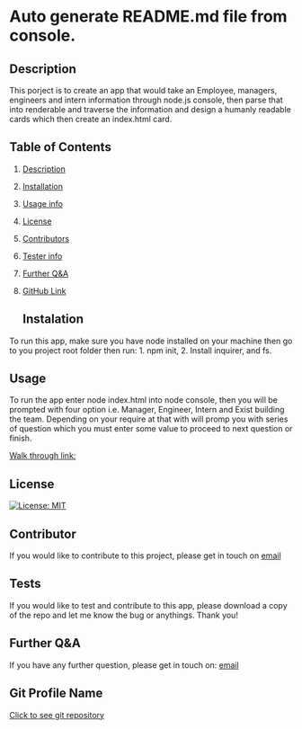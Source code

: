   
  #    Auto generate README.md file from console.   <a name="title-0"></a>
  ##  Description <a name="description-1"></a>

     

This porject is to create an app that would take an Employee, managers, engineers and intern information through node.js console, then parse that into renderable and traverse the information and design a humanly readable cards which then create an index.html card.  
   

## Table of Contents

   
1. [Description](#description-1)
   
2. [Installation](#instalation-2)
   
3. [Usage info](#usage-3)
   
4. [License](#license-4)
   
5. [Contributors](#contributor-5)
   
6. [Tester info](#tests-6)
   
7. [Further Q&A](#FurtherQA)
   
8. [GitHub Link](#GitProfileName)
   
   ## Instalation <a name="instalation-2"></a>

      

To run this app, make sure you have node installed on your machine then go to you project root folder then run: 1. npm init, 2. Install inquirer, and fs. 

   ##  Usage<a name="usage-3"></a>

      

To run the app enter node index.html into node console, then you will be prompted with four option i.e. Manager, Engineer, Intern and Exist building the team. Depending on your require at that with will promp you with series of question which you must enter some value to proceed to next question or finish. 

      

[Walk through link:](https://www.youtube.com/watch?v=R_KmtZ3Xvx4) 

   ##  License <a name="license-4"></a>

      

[![License: MIT](https://img.shields.io/badge/License-MIT-yellow.svg)](https://opensource.org/licenses/MIT)

   ##  Contributor <a name="contributor-5"></a>

      

If you would like to contribute to this project, please get in touch on [email](mailto:zakaria.khan@zaksweb.co.uk)

   ##  Tests <a name="tests-6"></a>

      

If you would like to test and contribute to this app, please download a copy of the repo and let me know the bug or anythings. Thank you!

   ##  Further Q&A <a name="FurtherQA"></a>

      

If you have any further question, please get in touch on: [email](zakaria.khan@zaksweb.co.uk)

   ##  Git Profile Name <a name="GitProfileName"></a>

      

[Click to see git repository](https://github.com/Zakaria1986)
   
